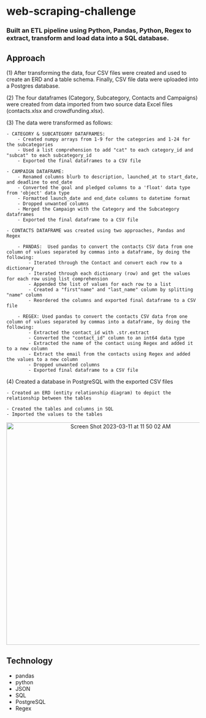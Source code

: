 # web-scraping-challenge


### Built an ETL pipeline using Python, Pandas, Python, Regex to extract, transform and load data into a SQL database.

## Approach

(1) After transforming the data, four CSV files were created and used to create an ERD and a table schema. Finally, CSV file data were uploaded into a Postgres database.

(2) The four dataframes (Category, Subcategory, Contacts and Campaigns) were created from data imported from two source data Excel files (contacts.xlsx and crowdfunding.xlsx).

(3) The data were transformed as follows:

    - CATEGORY & SUBCATEGORY DATAFRAMES:
        - Created numpy arrays from 1-9 for the categories and 1-24 for the subcategories
        - Used a list comprehension to add "cat" to each category_id and "subcat" to each subcategory_id
        - Exported the final dataframes to a CSV file 
        
    - CAMPAIGN DATAFRAME: 
        - Renamed columns blurb to description, launched_at to start_date, and deadline to end_date
        - Converted the goal and pledged columns to a 'float' data type from 'object' data type
        - Formatted launch_date and end_date columns to datetime format
        - Dropped unwanted columns
        - Merged the Campaign with the Category and the Subcategory dataframes
        - Exported the final dataframe to a CSV file
        
    - CONTACTS DATAFRAME was created using two approaches, Pandas and Regex
    
        - PANDAS:  Used pandas to convert the contacts CSV data from one column of values separated by commas into a dataframe, by doing the following:
            - Iterated through the Contact and convert each row to a dictionary
            - Iterated through each dictionary (row) and get the values for each row using list comprehension
            - Appended the list of values for each row to a list
            - Created a "first"name" and "last_name" column by splitting "name" column
            - Reordered the columns and exported final dataframe to a CSV file
            
        - REGEX: Used pandas to convert the contacts CSV data from one column of values separated by commas into a dataframe, by doing the following:
            - Extracted the contact_id with .str.extract
            - Converted the "contact_id" column to an int64 data type
            - Extracted the name of the contact using Regex and added it to a new column
            - Extract the email from the contacts using Regex and added the values to a new column
            - Dropped unwanted columns
            - Exported final dataframe to a CSV file

(4) Created a database in PostgreSQL with the exported CSV files

    - Created an ERD (entity relationship diagram) to depict the relationship between the tables
    
    - Created the tables and columns in SQL
    - Imported the values to the tables 
<p align="center">
<img width="580" alt="Screen Shot 2023-03-11 at 11 50 02 AM" src="https://user-images.githubusercontent.com/44728723/224497019-dc3d9f63-0cc2-4f16-b69d-c8d46350fd81.png">

## Technology
- pandas
- python
- JSON
- SQL
- PostgreSQL
- Regex
